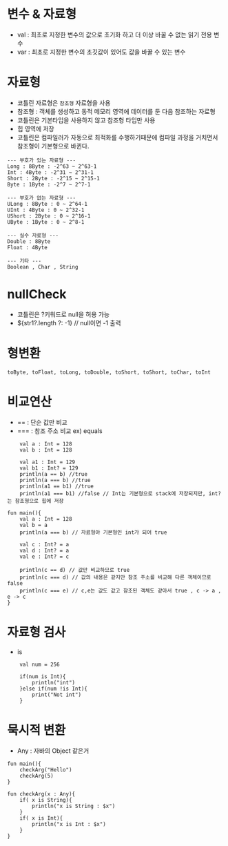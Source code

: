 # 변수 & 자료형
- val : 최초로 지정한 변수의 값으로 초기화 하고 더 이상 바꿀 수 없는 읽기 전용 변수
- var : 최초로 지정한 변수의 초깃값이 있어도 값을 바꿀 수 있는 변수

# 자료형
- 코틀린 자료형은 ``참조형`` 자료형을 사용
- 참조형 : 객체를 생성하고 동적 메모리 영역에 데이터를 둔 다음 참조하는 자료형
- 코틀린은 기본타입을 사용하지 않고 참조형 타입만 사용
- 힙 영역에 저장
- 코틀린은 컴파일러가 자동으로 최적화를 수행하기때문에 컴파일 과정을 거치면서 참조형이 기본형으로 바뀐다.
```
--- 부호가 있는 자료형 ---
Long : 8Byte : -2^63 ~ 2^63-1
Int : 4Byte : -2^31 ~ 2^31-1
Short : 2Byte : -2^15 ~ 2^15-1
Byte : 1Byte : -2^7 ~ 2^7-1

--- 부호가 없는 자료형 ---
ULong : 8Byte : 0 ~ 2^64-1
UInt : 4Byte : 0 ~ 2^32-1
UShort : 2Byte : 0 ~ 2^16-1
UByte : 1Byte : 0 ~ 2^8-1

--- 실수 자료형 ---
Double : 8Byte
Float : 4Byte

--- 기타 ---
Boolean , Char , String
```

# nullCheck
- 코틀린은 ?키워드로 null을 허용 가능
- ${str1?.length ?: -1}  // null이면 -1 출력

# 형변환
```
toByte, toFloat, toLong, toDouble, toShort, toShort, toChar, toInt
```

# 비교연산
- == : 단순 값만 비교
- === : 참조 주소 비교 ex) equals
```
    val a : Int = 128
    val b : Int = 128

    val a1 : Int = 129
    val b1 : Int? = 129
    println(a == b) //true
    println(a === b) //true
    println(a1 == b1) //true
    println(a1 === b1) //false // Int는 기본형으로 stack에 저장되지만, int?는 참조형으로 힙에 저장
```
```
fun main(){
    val a : Int = 128
    val b = a
    println(a === b) // 자료형아 기본형인 int가 되어 true

    val c : Int? = a
    val d : Int? = a
    val e : Int? = c

    println(c == d) // 값만 비교하므로 true
    println(c === d) // 값의 내용은 같지만 참조 주소를 비교해 다른 객체이므로 false
    println(c === e) // c,e는 값도 값고 참조된 객체도 같아서 true , c -> a , e -> c
}
```

# 자료형 검사
- is
```
    val num = 256

    if(num is Int){
        println("int")
    }else if(num !is Int){
        print("Not int")
    }
```

# 묵시적 변환
- Any : 자바의 Object 같은거
```
fun main(){
    checkArg("Hello")
    checkArg(5)
}

fun checkArg(x : Any){
    if( x is String){
        println("x is String : $x")
    }
    if( x is Int){
        println("x is Int : $x")
    }
}
```
